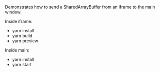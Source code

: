 Demonstrates how to send a SharedArrayBuffer from an iframe to the main window.

Inside iframe:
- yarn install
- yarn build
- yarn preview

Inside main:
- yarn install
- yarn start
